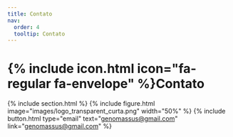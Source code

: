 ```yaml
---
title: Contato
nav:
  order: 4
  tooltip: Contato
---
```


# {% include icon.html icon="fa-regular fa-envelope" %}**Contato**

{% include section.html %}
{% include figure.html image="images/logo_transparent_curta.png" width="50%" %}
{%
  include button.html
  type="email"
  text="genomassus@gmail.com"
  link="genomassus@gmail.com"
%}

